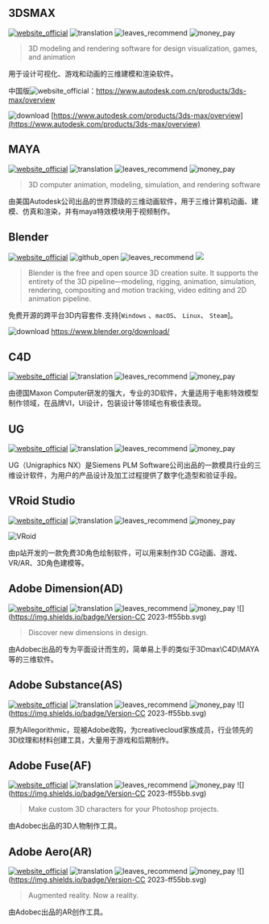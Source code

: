 ## 3DSMAX
[![website_official](https://gitbook07.oss-cn-hangzhou.aliyuncs.com/website_official.svg)](https://www.autodesk.com/products/3ds-max/overview) ![translation](https://gitbook07.oss-cn-hangzhou.aliyuncs.com/translation.svg) ![leaves_recommend](https://gitbook07.oss-cn-hangzhou.aliyuncs.com/leaves_rec.svg) ![money_pay](https://gitbook07.oss-cn-hangzhou.aliyuncs.com/money_pay.svg) 

> 3D modeling and rendering software for design visualization, games, and animation

用于设计可视化、游戏和动画的三维建模和渲染软件。

中国版![website_official](https://gitbook07.oss-cn-hangzhou.aliyuncs.com/website_official.svg)：https://www.autodesk.com.cn/products/3ds-max/overview

![download](https://gitbook07.oss-cn-hangzhou.aliyuncs.com/download.svg) [https://www.autodesk.com/products/3ds-max/overview](https://www.autodesk.com/products/3ds-max/overview)

## MAYA
[![website_official](https://gitbook07.oss-cn-hangzhou.aliyuncs.com/website_official.svg)](https://www.autodesk.com/products/maya/overview) ![translation](https://gitbook07.oss-cn-hangzhou.aliyuncs.com/translation.svg) ![leaves_recommend](https://gitbook07.oss-cn-hangzhou.aliyuncs.com/leaves_rec.svg) ![money_pay](https://gitbook07.oss-cn-hangzhou.aliyuncs.com/money_pay.svg) 

> 3D computer animation, modeling, simulation, and rendering software

由美国Autodesk公司出品的世界顶级的三维动画软件，用于三维计算机动画、建模、仿真和渲染，并有maya特效模块用于视频制作。

## Blender

[![website_official](https://gitbook07.oss-cn-hangzhou.aliyuncs.com/website_official.svg)](https://www.blender.org/) ![github_open](https://gitbook07.oss-cn-hangzhou.aliyuncs.com/github_open.svg) ![leaves_recommend](https://gitbook07.oss-cn-hangzhou.aliyuncs.com/leaves_rec.svg) ![](https://img.shields.io/badge/Version-2.9.2-ff55bb.svg) 

> Blender is the free and open source 3D creation suite. It supports the entirety of the 3D pipeline—modeling, rigging, animation, simulation, rendering, compositing and motion tracking, video editing and 2D animation pipeline.

免费开源的跨平台3D内容套件.支持[`Windows` 、`macOS`、 `Linux`、 `Steam`]。

![download](https://gitbook07.oss-cn-hangzhou.aliyuncs.com/download.svg) https://www.blender.org/download/

## C4D
[![website_official](https://gitbook07.oss-cn-hangzhou.aliyuncs.com/website_official.svg)](https://www.maxon.net/en/) ![translation](https://gitbook07.oss-cn-hangzhou.aliyuncs.com/translation.svg) ![leaves_recommend](https://gitbook07.oss-cn-hangzhou.aliyuncs.com/leaves_rec.svg) ![money_pay](https://gitbook07.oss-cn-hangzhou.aliyuncs.com/money_pay.svg) 

由德国Maxon Computer研发的强大，专业的3D软件，大量适用于电影特效模型制作领域，在品牌VI，UI设计，包装设计等领域也有极佳表现。

## UG
[![website_official](https://gitbook07.oss-cn-hangzhou.aliyuncs.com/website_official.svg)](https://www.plm.automation.siemens.com/global/en/products/nx/) ![translation](https://gitbook07.oss-cn-hangzhou.aliyuncs.com/translation.svg) ![leaves_recommend](https://gitbook07.oss-cn-hangzhou.aliyuncs.com/leaves_rec.svg) ![money_pay](https://gitbook07.oss-cn-hangzhou.aliyuncs.com/money_pay.svg) 

UG（Unigraphics NX）是Siemens PLM Software公司出品的一款模具行业的三维设计软件，为用户的产品设计及加工过程提供了数字化造型和验证手段。

## VRoid Studio
[![website_official](https://gitbook07.oss-cn-hangzhou.aliyuncs.com/website_official.svg)](https://vroid.com/) ![translation](https://gitbook07.oss-cn-hangzhou.aliyuncs.com/translation.svg) ![leaves_recommend](https://gitbook07.oss-cn-hangzhou.aliyuncs.com/leaves_rec.svg) ![money_pay](https://gitbook07.oss-cn-hangzhou.aliyuncs.com/money_pay.svg) 

![VRoid](https://i.postimg.cc/TYCK4f6G/image.png)

由p站开发的一款免费3D角色绘制软件，可以用来制作3D CG动画、游戏、VR/AR、3D角色建模等。

## Adobe Dimension(AD)

[![website_official](https://gitbook07.oss-cn-hangzhou.aliyuncs.com/website_official.svg)](https://www.adobe.com/products/dimension.html) ![translation](https://gitbook07.oss-cn-hangzhou.aliyuncs.com/translation.svg) ![leaves_recommend](https://gitbook07.oss-cn-hangzhou.aliyuncs.com/leaves_rec.svg) ![money_pay](https://gitbook07.oss-cn-hangzhou.aliyuncs.com/money_pay.svg) ![](https://img.shields.io/badge/Version-CC 2023-ff55bb.svg)

> Discover new dimensions in design.

由Adobec出品的专为平面设计而生的，简单易上手的类似于3Dmax\C4D\MAYA等的三维软件。

## Adobe Substance(AS)

[![website_official](https://gitbook07.oss-cn-hangzhou.aliyuncs.com/website_official.svg)](https://www.substance3d.com/) ![translation](https://gitbook07.oss-cn-hangzhou.aliyuncs.com/translation.svg) ![leaves_recommend](https://gitbook07.oss-cn-hangzhou.aliyuncs.com/leaves_rec.svg) ![money_pay](https://gitbook07.oss-cn-hangzhou.aliyuncs.com/money_pay.svg) ![](https://img.shields.io/badge/Version-CC 2023-ff55bb.svg)


原为Allegorithmic，现被Adobe收购，为creativecloud家族成员，行业领先的3D纹理和材料创建工具，大量用于游戏和后期制作。

## Adobe Fuse(AF)

[![website_official](https://gitbook07.oss-cn-hangzhou.aliyuncs.com/website_official.svg)](https://www.adobe.com/products/fuse.html) ![translation](https://gitbook07.oss-cn-hangzhou.aliyuncs.com/translation.svg) ![leaves_recommend](https://gitbook07.oss-cn-hangzhou.aliyuncs.com/leaves_rec.svg) ![money_pay](https://gitbook07.oss-cn-hangzhou.aliyuncs.com/money_pay.svg) ![](https://img.shields.io/badge/Version-CC 2023-ff55bb.svg)

> Make custom 3D characters for your Photoshop projects.

由Adobec出品的3D人物制作工具。

## Adobe Aero(AR)

[![website_official](https://gitbook07.oss-cn-hangzhou.aliyuncs.com/website_official.svg)](https://www.adobe.com/products/aero.html) ![translation](https://gitbook07.oss-cn-hangzhou.aliyuncs.com/translation.svg) ![leaves_recommend](https://gitbook07.oss-cn-hangzhou.aliyuncs.com/leaves_rec.svg) ![money_pay](https://gitbook07.oss-cn-hangzhou.aliyuncs.com/money_pay.svg) ![](https://img.shields.io/badge/Version-CC 2023-ff55bb.svg)

> Augmented reality. Now a reality.

由Adobec出品的AR创作工具。